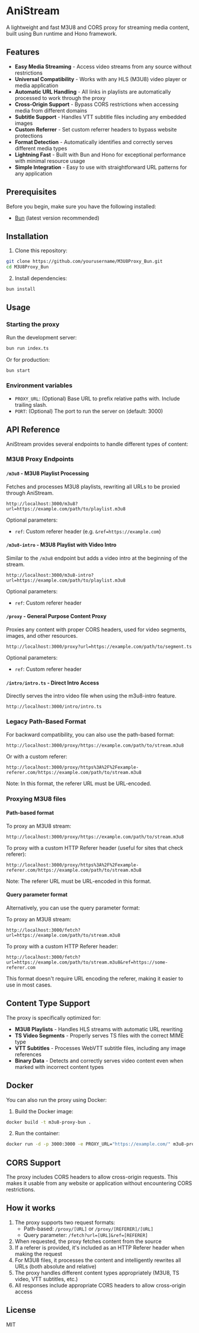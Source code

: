 # AniStream

A lightweight and fast M3U8 and CORS proxy for streaming media content, built using Bun runtime and Hono framework.

## Features

- **Easy Media Streaming** - Access video streams from any source without restrictions
- **Universal Compatibility** - Works with any HLS (M3U8) video player or media application
- **Automatic URL Handling** - All links in playlists are automatically processed to work through the proxy
- **Cross-Origin Support** - Bypass CORS restrictions when accessing media from different domains
- **Subtitle Support** - Handles VTT subtitle files including any embedded images
- **Custom Referrer** - Set custom referrer headers to bypass website protections
- **Format Detection** - Automatically identifies and correctly serves different media types
- **Lightning Fast** - Built with Bun and Hono for exceptional performance with minimal resource usage
- **Simple Integration** - Easy to use with straightforward URL patterns for any application

## Prerequisites

Before you begin, make sure you have the following installed:
- [Bun](https://bun.sh) (latest version recommended)

## Installation

1. Clone this repository:
```bash
git clone https://github.com/yourusername/M3U8Proxy_Bun.git
cd M3U8Proxy_Bun
```

2. Install dependencies:
```bash
bun install
```

## Usage

### Starting the proxy

Run the development server:
```bash
bun run index.ts
```

Or for production:
```bash
bun start
```

### Environment variables

- `PROXY_URL`: (Optional) Base URL to prefix relative paths with. Include trailing slash.
- `PORT`: (Optional) The port to run the server on (default: 3000)

## API Reference

AniStream provides several endpoints to handle different types of content:

### M3U8 Proxy Endpoints

#### `/m3u8` - M3U8 Playlist Processing

Fetches and processes M3U8 playlists, rewriting all URLs to be proxied through AniStream.

```
http://localhost:3000/m3u8?url=https://example.com/path/to/playlist.m3u8
```

Optional parameters:
- `ref`: Custom referer header (e.g. `&ref=https://example.com`)

#### `/m3u8-intro` - M3U8 Playlist with Video Intro

Similar to the `/m3u8` endpoint but adds a video intro at the beginning of the stream.

```
http://localhost:3000/m3u8-intro?url=https://example.com/path/to/playlist.m3u8
```

Optional parameters:
- `ref`: Custom referer header

#### `/proxy` - General Purpose Content Proxy

Proxies any content with proper CORS headers, used for video segments, images, and other resources.

```
http://localhost:3000/proxy?url=https://example.com/path/to/segment.ts
```

Optional parameters:
- `ref`: Custom referer header

#### `/intro/intro.ts` - Direct Intro Access

Directly serves the intro video file when using the m3u8-intro feature.

```
http://localhost:3000/intro/intro.ts
```

### Legacy Path-Based Format

For backward compatibility, you can also use the path-based format:

```
http://localhost:3000/proxy/https://example.com/path/to/stream.m3u8
```

Or with a custom referer:

```
http://localhost:3000/proxy/https%3A%2F%2Fexample-referer.com/https://example.com/path/to/stream.m3u8
```

Note: In this format, the referer URL must be URL-encoded.

### Proxying M3U8 files

#### Path-based format

To proxy an M3U8 stream:
```
http://localhost:3000/proxy/https://example.com/path/to/stream.m3u8
```

To proxy with a custom HTTP Referer header (useful for sites that check referer):
```
http://localhost:3000/proxy/https%3A%2F%2Fexample-referer.com/https://example.com/path/to/stream.m3u8
```

Note: The referer URL must be URL-encoded in this format.

#### Query parameter format

Alternatively, you can use the query parameter format:

To proxy an M3U8 stream:
```
http://localhost:3000/fetch?url=https://example.com/path/to/stream.m3u8
```

To proxy with a custom HTTP Referer header:
```
http://localhost:3000/fetch?url=https://example.com/path/to/stream.m3u8&ref=https://some-referer.com
```

This format doesn't require URL encoding the referer, making it easier to use in most cases.

## Content Type Support

The proxy is specifically optimized for:

- **M3U8 Playlists** - Handles HLS streams with automatic URL rewriting
- **TS Video Segments** - Properly serves TS files with the correct MIME type 
- **VTT Subtitles** - Processes WebVTT subtitle files, including any image references
- **Binary Data** - Detects and correctly serves video content even when marked with incorrect content types

## Docker

You can also run the proxy using Docker:

1. Build the Docker image:
```bash
docker build -t m3u8-proxy-bun .
```

2. Run the container:
```bash
docker run -d -p 3000:3000 -e PROXY_URL="https://example.com/" m3u8-proxy-bun
```

## CORS Support

The proxy includes CORS headers to allow cross-origin requests. This makes it usable from any website or application without encountering CORS restrictions.

## How it works

1. The proxy supports two request formats:
   - Path-based: `/proxy/[URL]` or `/proxy/[REFERER]/[URL]`
   - Query parameter: `/fetch?url=[URL]&ref=[REFERER]`
2. When requested, the proxy fetches content from the source
3. If a referer is provided, it's included as an HTTP Referer header when making the request
4. For M3U8 files, it processes the content and intelligently rewrites all URLs (both absolute and relative)
5. The proxy handles different content types appropriately (M3U8, TS video, VTT subtitles, etc.)
6. All responses include appropriate CORS headers to allow cross-origin access

## License

MIT